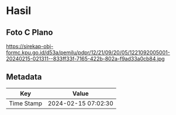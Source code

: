 # Hasil

## Foto C Plano

https://sirekap-obj-formc.kpu.go.id/d53a/pemilu/pdpr/12/21/09/20/05/1221092005001-20240215-021311--833ff33f-7165-422b-802a-f9ad33a0cb84.jpg


## Metadata

| Key        | Value               |
| ---------- | ------------------- |
| Time Stamp | 2024-02-15 07:02:30 |



